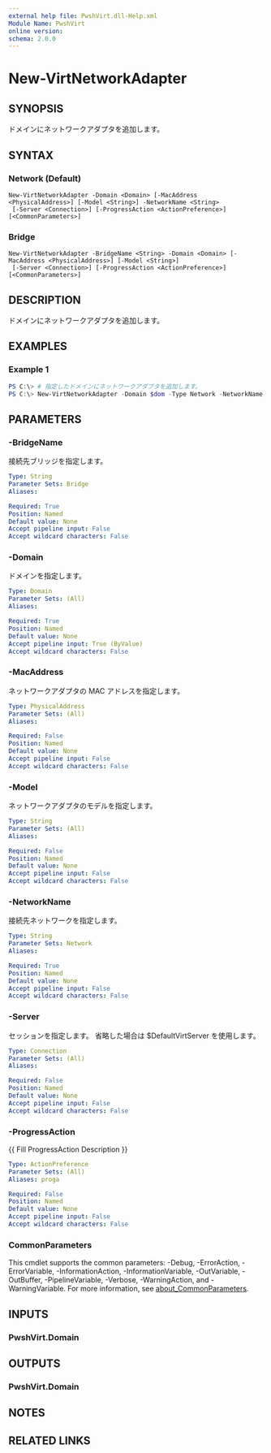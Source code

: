 ```yaml
---
external help file: PwshVirt.dll-Help.xml
Module Name: PwshVirt
online version:
schema: 2.0.0
---
```


# New-VirtNetworkAdapter

## SYNOPSIS
ドメインにネットワークアダプタを追加します。

## SYNTAX

### Network (Default)
```
New-VirtNetworkAdapter -Domain <Domain> [-MacAddress <PhysicalAddress>] [-Model <String>] -NetworkName <String>
 [-Server <Connection>] [-ProgressAction <ActionPreference>] [<CommonParameters>]
```

### Bridge
```
New-VirtNetworkAdapter -BridgeName <String> -Domain <Domain> [-MacAddress <PhysicalAddress>] [-Model <String>]
 [-Server <Connection>] [-ProgressAction <ActionPreference>] [<CommonParameters>]
```

## DESCRIPTION
ドメインにネットワークアダプタを追加します。

## EXAMPLES

### Example 1
```powershell
PS C:\> # 指定したドメインにネットワークアダプタを追加します。
PS C:\> New-VirtNetworkAdapter -Domain $dom -Type Network -NetworkName 'default'
```

## PARAMETERS

### -BridgeName
接続先ブリッジを指定します。

```yaml
Type: String
Parameter Sets: Bridge
Aliases:

Required: True
Position: Named
Default value: None
Accept pipeline input: False
Accept wildcard characters: False
```

### -Domain
ドメインを指定します。

```yaml
Type: Domain
Parameter Sets: (All)
Aliases:

Required: True
Position: Named
Default value: None
Accept pipeline input: True (ByValue)
Accept wildcard characters: False
```

### -MacAddress
ネットワークアダプタの MAC アドレスを指定します。

```yaml
Type: PhysicalAddress
Parameter Sets: (All)
Aliases:

Required: False
Position: Named
Default value: None
Accept pipeline input: False
Accept wildcard characters: False
```

### -Model
ネットワークアダプタのモデルを指定します。

```yaml
Type: String
Parameter Sets: (All)
Aliases:

Required: False
Position: Named
Default value: None
Accept pipeline input: False
Accept wildcard characters: False
```

### -NetworkName
接続先ネットワークを指定します。

```yaml
Type: String
Parameter Sets: Network
Aliases:

Required: True
Position: Named
Default value: None
Accept pipeline input: False
Accept wildcard characters: False
```

### -Server
セッションを指定します。
省略した場合は $DefaultVirtServer を使用します。

```yaml
Type: Connection
Parameter Sets: (All)
Aliases:

Required: False
Position: Named
Default value: None
Accept pipeline input: False
Accept wildcard characters: False
```

### -ProgressAction
{{ Fill ProgressAction Description }}

```yaml
Type: ActionPreference
Parameter Sets: (All)
Aliases: proga

Required: False
Position: Named
Default value: None
Accept pipeline input: False
Accept wildcard characters: False
```

### CommonParameters
This cmdlet supports the common parameters: -Debug, -ErrorAction, -ErrorVariable, -InformationAction, -InformationVariable, -OutVariable, -OutBuffer, -PipelineVariable, -Verbose, -WarningAction, and -WarningVariable. For more information, see [about_CommonParameters](http://go.microsoft.com/fwlink/?LinkID=113216).

## INPUTS

### PwshVirt.Domain

## OUTPUTS

### PwshVirt.Domain

## NOTES

## RELATED LINKS
